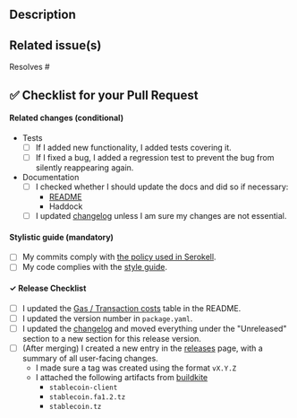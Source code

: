 ## Description

<!--
Describes the nature of your changes. If they are substantial, you should
further subdivide this into a section describing the problem you are solving and
another describing your solution.
-->

## Related issue(s)

<!--
- Short description of how the PR relates to the issue, including an issue link.
For example
- Fixed #100500 by adding lenses to exported items
Write 'None' if there are no related issues (which is discouraged).
-->

Resolves #

## :white_check_mark: Checklist for your Pull Request

<!--
Ideally a PR has all of the checkmarks set.
If something in this list is irrelevant to your PR, you should still set this
checkmark indicating that you are sure it is dealt with (be that by irrelevance).
If you don't set a checkmark (e. g. don't add a test for new functionality),
you must be able to justify that.
-->

#### Related changes (conditional)

- Tests
  - [ ] If I added new functionality, I added tests covering it.
  - [ ] If I fixed a bug, I added a regression test to prevent the bug from
        silently reappearing again.

- Documentation
  - [ ] I checked whether I should update the docs and did so if necessary:
    - [README](https://github.com/tqtezos/stablecoin/tree/master/README.md)
    - Haddock
  - [ ] I updated [changelog](https://github.com/tqtezos/stablecoin/tree/master/ChangeLog.md) unless I am sure my changes are
        not essential.

#### Stylistic guide (mandatory)

- [ ] My commits comply with [the policy used in Serokell](https://www.notion.so/serokell/Where-and-how-to-commit-your-work-58f8973a4b3142c8abbd2e6fd5b3a08e).
- [ ] My code complies with the [style guide](https://github.com/tqtezos/stablecoin/tree/master/docs/code-style.md).

#### ✓ Release Checklist

- [ ] I updated the [Gas / Transaction costs](https://github.com/tqtezos/stablecoin/tree/master/README.md#gas--transaction-costs) table in the README.
- [ ] I updated the version number in `package.yaml`.
- [ ] I updated the [changelog](https://github.com/tqtezos/stablecoin/tree/master/ChangeLog.md) and moved everything
      under the "Unreleased" section to a new section for this release version.
- [ ] (After merging) I created a new entry in the [releases](https://github.com/tqtezos/stablecoin/releases) page,
      with a summary of all user-facing changes.
    * I made sure a tag was created using the format `vX.Y.Z`
    * I attached the following artifacts from [buildkite](https://buildkite.com/serokell/stablecoin)
      * `stablecoin-client`
      * `stablecoin.fa1.2.tz`
      * `stablecoin.tz`
